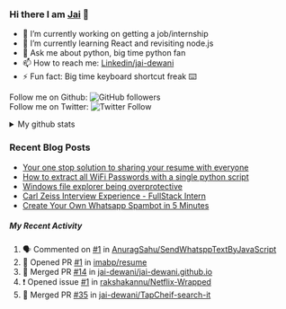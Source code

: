 
### Hi there I am [Jai](https://jaid.tech) 👋

- 🔭 I’m currently working on getting a job/internship
- 🌱 I’m currently learning React and revisiting node.js
- 💬 Ask me about python, big time python fan 
- 📫 How to reach me: [Linkedin/jai-dewani](https://www.linkedin.com/in/jai-dewani)
- ⚡ Fun fact: Big time keyboard shortcut freak :keyboard:

Follow me on Github: ![GitHub followers](https://img.shields.io/github/followers/jai-dewani?label=Follow&style=social)  
Follow me on Twitter: ![Twitter Follow](https://img.shields.io/twitter/follow/jai_dewani?label=Follow&style=social)  

<details>
  <summary>My github stats</summary>
  &nbsp;&nbsp;&nbsp;&nbsp;<img src="https://github-readme-stats.vercel.app/api?username=jai-dewani">
</details>  

### Recent Blog Posts
<!-- BLOG-POST-LIST:START -->
- [Your one stop solution to sharing your resume with everyone](https://jai-dewani.github.io/blogs/one-stop-solution-to-sharing-your-resume/)
- [How to extract all WiFi Passwords with a single python script](https://jai-dewani.github.io/blogs/extract-wifi-passwords/)
- [Windows file explorer being overprotective](https://jai-dewani.github.io/blogs/windows-file-structure/)
- [Carl Zeiss Interview Experience - FullStack Intern](https://jai-dewani.github.io/blogs/carl-zeiss-interview-experience/)
- [Create Your Own Whatsapp Spambot in 5 Minutes](https://jai-dewani.github.io/blogs/automate-whatsapp/)
<!-- BLOG-POST-LIST:END -->

##### My Recent Activity
<!--START_SECTION:activity-->
1. 🗣 Commented on [#1](https://github.com/AnuragSahu/SendWhatsppTextByJavaScript/issues/1) in [AnuragSahu/SendWhatsppTextByJavaScript](https://github.com/AnuragSahu/SendWhatsppTextByJavaScript)
2. 💪 Opened PR [#1](https://github.com/imabp/resume/pull/1) in [imabp/resume](https://github.com/imabp/resume)
3. 🎉 Merged PR [#14](https://github.com/jai-dewani/jai-dewani.github.io/pull/14) in [jai-dewani/jai-dewani.github.io](https://github.com/jai-dewani/jai-dewani.github.io)
4. ❗️ Opened issue [#1](https://github.com/rakshakannu/Netflix-Wrapped/issues/1) in [rakshakannu/Netflix-Wrapped](https://github.com/rakshakannu/Netflix-Wrapped)
5. 🎉 Merged PR [#35](https://github.com/jai-dewani/TapCheif-search-it/pull/35) in [jai-dewani/TapCheif-search-it](https://github.com/jai-dewani/TapCheif-search-it)
<!--END_SECTION:activity-->
